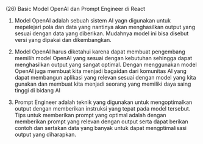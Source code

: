 (26) Basic Model OpenAI dan Prompt Engineer di React

1. Model OpenAI adalah sebuah sistem AI yagn digunakan untuk mepelejari pola dan data yang nantinya akan menghasilkan output yang sesuai dengan data yang diberikan. Mudahnya model ini bisa disebut versi yang dipakai dan dikembangkan.

2. Model OpenAI harus diketahui karena dapat membuat pengembang memilih model OpenAI yang sesuai dengan kebutuhan sehingga dapat menghasilkan output yang sangat optimal. Dengan menggunakan model OpenAI juga membuat kita menjadi bagaidan dari komunitas AI yang dapat membangun aplikasi yang relevan sesuai dengan model yang kita gunakan dan membuat kita menjadi seorang yang memiliki daya saing tinggi di bidang AI

3. Prompt Engineer adalah teknik yang digunakan untuk mengoptimalkan output dengan memberikan instruksi yang tepat pada model tersebut. Tips untuk memberikan prompt yang optimal adalah dengan memberikan prompt yang relevan dengan output serta dapat berikan contoh dan sertakan data yang banyak untuk dapat mengptimalisasi output yang diharapkan.
